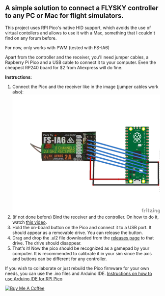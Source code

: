 <h2>
A simple solution to connect a FLYSKY controller to any PC or Mac for flight simulators.
</h2>
<p>
This project uses RPI Pico's native HID support, which avoids the use of virtual contollers and allows to use it with a Mac, something that I couldn't find on any forum before.

For now, only works with PWM (tested with FS-IA6)

Apart from the controller and the receiver, you'll need jumper cables, a Rapberry Pi Pico and a USB cable to connect it to your computer. Even the cheapest RP240 board for $2 from Aliexpress will do fine.

</p>

<b>Instructions:</b>

<ol>
  <li>Connect the Pico and the receiver like in the image (jumper cables work also):</li>
  <img width="1040" alt="image" src="fritzing/fs-ia6_bb.png" />

  <li>(if not done before) Bind the receiver and the controller. On how to do it, watch <a href="https://www.google.com/search?q=fs-ia6+binding&sca_esv=c1daa74f5b79c9cd&rlz=1C5CHFA_enES1060ES1060&udm=2&biw=1680&bih=962&sxsrf=AHTn8zpQ3h7FtCNBa6pQPiV8gF4jig6Kqw%3A1743081200241&ei=8E7lZ8S0Due6i-gPkuy7oQU&ved=0ahUKEwjE7IS-q6qMAxVn3QIHHRL2LlQQ4dUDCBE&uact=5&oq=fs-ia6+binding&gs_lp=EgNpbWciDmZzLWlhNiBiaW5kaW5nMgUQABiABDIGEAAYBRgeSPwTUMgBWNcScAJ4AJABAJgBUKABqAWqAQE5uAEDyAEA-AEBmAIKoAKMBcICBxAjGCcYyQLCAgYQABgHGB7CAgoQABiABBhDGIoFwgIEEAAYHsICBhAAGAgYHpgDAIgGAZIHAjEwoAfIErIHATi4B_oE&sclient=img#vhid=ZXcVvIt5zVw37M&vssid=mosaic">this video</a>.</li>
  <li>Hold the on-board button on the Pico and connect it to a USB port. It should appear as a removable drive. You can release the button.</li>
  <li>Drag and drop the .ul2 file downloaded from the <a href="https://github.com/danylog/rpi-pico-fs-ia6/releases">releases page</a> to that drive. The drive should disappear.</li>  
  <li>That's it! Now the pico should be recognized as a gamepad by your computer. It is recommended to calibrate it in your sim since the axis and buttons can be different for any controller.</li>
</ol>

<p>
  If you wish to collaborate or just rebuild the Pico firmware for your own needs, you can use the .ino files and Arduino IDE. <a href="https://randomnerdtutorials.com/programming-raspberry-pi-pico-w-arduino-ide/">Instructions on how to use Arduino IDE for RPI Pico</a>
</p>
<a href="https://www.buymeacoffee.com/danylog" target="_blank"><img src="https://cdn.buymeacoffee.com/buttons/default-orange.png" alt="Buy Me A Coffee" height="41" width="174"></a>

